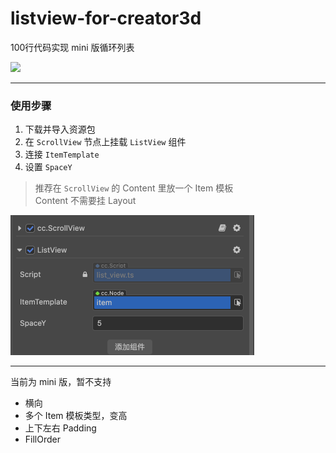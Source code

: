 # listview-for-creator3d

100行代码实现 mini 版循环列表

<img src="screenshot/ss2.gif" width="414"/>

---

### 使用步骤

1. 下载并导入资源包
2. 在 `ScrollView` 节点上挂载 `ListView` 组件
3. 连接 `ItemTemplate`
4. 设置 `SpaceY`

> 推荐在 `ScrollView` 的 Content 里放一个 Item 模板  
> Content 不需要挂 Layout

<img src="screenshot/ss1.png" width="390"/>

---
当前为 mini 版，暂不支持

- 横向
- 多个 Item 模板类型，变高
- 上下左右 Padding
- FillOrder
